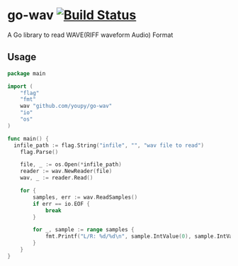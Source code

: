 # go-wav [![Build Status](https://travis-ci.org/youpy/go-wav.png?branch=master)](https://travis-ci.org/youpy/go-wav)

A Go library to read WAVE(RIFF waveform Audio) Format

## Usage

```go
package main

import (
	"flag"
	"fmt"
	wav "github.com/youpy/go-wav"
	"io"
	"os"
)

func main() {
  infile_path := flag.String("infile", "", "wav file to read")
	flag.Parse()

	file, _ := os.Open(*infile_path)
	reader := wav.NewReader(file)
	wav, _ := reader.Read()

	for {
		samples, err := wav.ReadSamples()
		if err == io.EOF {
			break
		}

		for _, sample := range samples {
			fmt.Printf("L/R: %d/%d\n", sample.IntValue(0), sample.IntValue(1))
		}
	}
}
```
